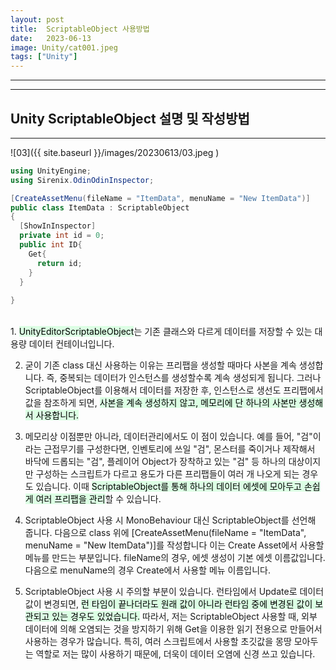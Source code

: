 ```yaml
---
layout: post
title:  ScriptableObject 사용방법
date:   2023-06-13
image: Unity/cat001.jpeg
tags: ["Unity"]
---
```

---


---
## Unity ScriptableObject 설명 및 작성방법
---


![03]({{ site.baseurl }}/images/20230613/03.jpeg )

```c#
using UnityEngine;
using Sirenix.OdinOdinInspector;

[CreateAssetMenu(fileName = "ItemData", menuName = "New ItemData")]
public class ItemData : ScriptableObject
{
  [ShowInInspector]
  private int id = 0;
  public int ID{
    Get{
      return id;
    }
  }
   
}
```
<br>
1. <mark style='background-color: #dcffe4'>UnityEditorScriptableObject</mark>는 기존 클래스와 다르게 데이터를 저장할 수 있는 대용량 데이터 컨테이너입니다.

2. 굳이 기존 class 대신 사용하는 이유는 프리팹을 생성할 때마다 사본을 계속 생성합니다. 즉, 중복되는 데이터가 인스턴스를 생성할수록 계속 생성되게 됩니다. 그러나 ScriptableObject를 이용해서 데이터를 저장한 후, 인스턴스로 생선도 프리팹에서 값을 참조하게 되면, <mark style='background-color: #dcffe4'>사본을 계속 생성하지 않고, 메모리에 단 하나의 사본만 생성해서 사용합니다.</mark>

3. 메모리상 이점뿐만 아니라, 데이터관리에서도 이 점이 있습니다. 예를 들어, "검"이라는 근접무기를 구성한다면, 인벤토리에 쓰일 "검", 몬스터를 죽이거나 제작해서 바닥에 드롭되는 "검", 플레이어 Object가 장착하고 있는 "검" 등 하나의 대상이지만 구성하는 스크립트가 다르고 용도가 다른 프리팹들이 여러 개 나오게 되는 경우도 있습니다. 이때 <mark style='background-color: #dcffe4'>ScriptableObject를 통해 하나의 데이터 에셋에 모아두고 손쉽게 여러 프리팹을 관리</mark>할 수 있습니다.

4. ScriptableObject 사용 시 MonoBehaviour 대신 ScriptableObject를 선언해 줍니다. 다음으로 class 위에 [CreateAssetMenu(fileName = "ItemData", menuName = "New ItemData")]를 작성합니다 이는 Create Asset에서 사용할 메뉴를 만드는 부분입니다. fileName의 경우, 에셋 생성이 기본 에셋 이름값입니다. 다음으로 menuName의 경우 Create에서 사용할 메뉴 이름입니다.

5. ScriptableObject 사용 시 주의할 부분이 있습니다. 런타임에서 Update로 데이터 값이 변경되면, <mark style='background-color: #dcffe4'>런 타임이 끝나더라도 원래 값이 아니라 런타임 중에 변경된 값이 보관되고 있는 경우도 있었습니다.</mark> 따라서, 저는 ScriptableObject 사용할 때, 외부 데이터에 의해 오염되는 것을 방지하기 위해 Get을 이용한 읽기 전용으로 만들어서 사용하는 경우가 많습니다. 특히, 여러 스크립트에서 사용할 초깃값을 몽땅 모아두는 역할로 저는 많이 사용하기 때문에, 더욱이 데이터 오염에 신경 쓰고 있습니다.

